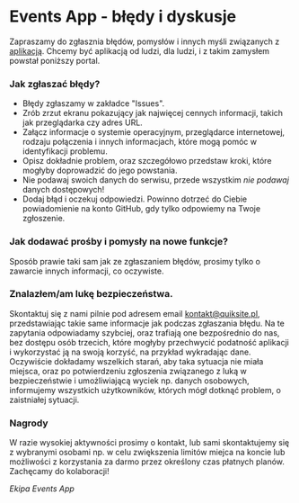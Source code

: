 # Events App - błędy i dyskusje

Zapraszamy do zgłasznia błędów, pomysłów i innych myśli związanych z [aplikacją](https://eventsapp.pl). Chcemy być aplikacją od ludzi, dla ludzi, i z takim zamysłem powstał poniższy portal.

### Jak zgłaszać błędy?
- Błędy zgłaszamy w zakładce "Issues".
- Zrób zrzut ekranu pokazujący jak najwięcej cennych informacji, takich jak przeglądarka czy adres URL.
- Załącz informacje o systemie operacyjnym, przeglądarce internetowej, rodzaju połączenia i innych informacjach, które mogą pomóc w identyfikacji problemu.
- Opisz dokładnie problem, oraz szczegółowo przedstaw kroki, które mogłyby doprowadzić do jego powstania.
- Nie podawaj swoich danych do serwisu, przede wszystkim _nie podawaj_ danych dostępowych!
- Dodaj błąd i oczekuj odpowiedzi. Powinno dotrzeć do Ciebie powiadomienie na konto GitHub, gdy tylko odpowiemy na Twoje zgłoszenie.

### Jak dodawać prośby i pomysły na nowe funkcje?
Sposób prawie taki sam jak ze zgłaszaniem błędów, prosimy tylko o zawarcie innych informacji, co oczywiste.

### Znalazłem/am lukę bezpieczeństwa.
Skontaktuj się z nami pilnie pod adresem email [kontakt@quiksite.pl](mailto:kontakt@quiksite.pl), przedstawiając takie same informacje jak podczas zgłaszania błędu. Na te zapytania odpowiadamy szybciej, oraz trafiają one bezpośrednio do nas, bez dostępu osób trzecich, które mogłyby przechwycić podatność aplikacji i wykorzystać ją na swoją korzyść, na przykład wykradając dane. Oczywiście dokładamy wszelkich starań, aby taka sytuacja nie miała miejsca, oraz po potwierdzeniu zgłoszenia związanego z luką w bezpieczeństwie i umożliwiającą wyciek np. danych osobowych, informujemy wszystkich użytkowników, których mógł dotknąć problem, o zaistniałej sytuacji.

### Nagrody
W razie wysokiej aktywności prosimy o kontakt, lub sami skontaktujemy się z wybranymi osobami np. w celu zwiększenia limitów miejca na koncie lub możliwości z korzystania za darmo przez określony czas płatnych planów. Zachęcamy do kolaboracji!

_Ekipa Events App_
